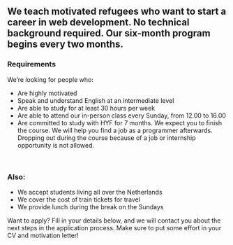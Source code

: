 ## We teach motivated refugees who want to start a career in web development. No technical background required. Our six-month program begins every two months.

### Requirements

We’re looking for people who:

- Are highly motivated
- Speak and understand English at an intermediate level
- Are able to study for at least 30 hours per week
- Are able to attend our in-person class every Sunday, from 12.00 to 16.00
- Are committed to study with HYF for 7 months. We expect you to finish the course. We will help you find a job as a programmer afterwards. Dropping out during the course because of a job or internship opportunity is not allowed.

<br/>

### Also:

- We accept students living all over the Netherlands
- We cover the cost of train tickets for travel
- We provide lunch during the break on the Sundays

Want to apply? Fill in your details below, and we will contact you about the next steps in the application process. Make sure to put some effort in your CV and motivation letter!
